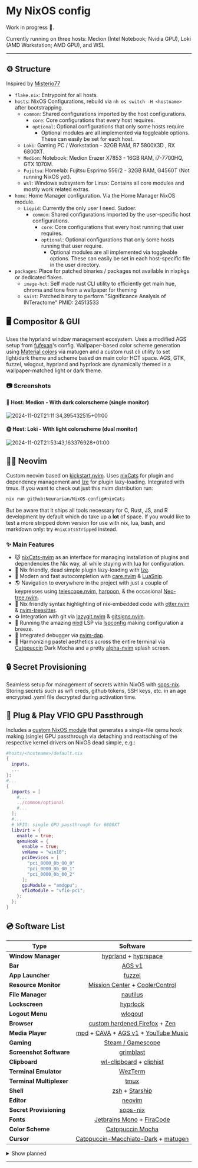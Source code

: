 # My NixOS config

Work in progress 🚧.

Currently running on three hosts: Medion (Intel Notebook; Nvidia GPU), Loki (AMD Workstation; AMD GPU), and WSL

______________________________________________________________________

## ⚙️ Structure

Inspired by [Misterio77](https://github.com/Misterio77/nix-config)

- `flake.nix`: Entrypoint for all hosts.
- `hosts`: NixOS Configurations, rebuild via `nh os switch -H <hostname>` after bootstrapping.
  - `common`: Shared configurations imported by the host configurations.
    - `core`: Core configurations that every host requires.
    - `optional`: Optional configurations that only some hosts require
      - Optional modules are all implemented via toggleable options.
        These can easily be set for each host.
  - `Loki`: Gaming PC / Workstation - 32GB RAM, R7 5800X3D , RX 6800XT.
  - `Medion`: Notebook: Medion Erazer X7853 - 16GB RAM, i7-7700HQ, GTX 1070M.
  - `Fujitsu`: Homelab: Fujitsu Esprimo 556/2 - 32GB RAM, G4560T (Not running NixOS yet).
  - `Wsl`: Windows subsystem for Linux: Contains all core modules and mostly work related extras.
- `home`: Home Manager configuration. Via the Home Manager NixOS module.
  - `Liqyid`: Currently the only user I need. Sudoer.
    - `common`: Shared configurations imported by the user-specific host configurations.
      - `core`: Core configurations that every host running that user requires.
      - `optional`: Optional configurations that only some hosts running that user require.
        - Optional modules are all implemented via toggleable options.
          These can easily be set in each host-specific file in the user directory.
- `packages`: Place for patched binaries / packages not available in nixpkgs or dedicated flakes.
  - `image-hct`: Self made rust CLI utility to efficiently get main hue, chroma and tone from a wallpaper for theming
  - `saint`: Patched binary to perform "Significance Analysis of INTeractome" PMID: 24513533

## 🖥️ Compositor & GUI

Uses the hyprland window management ecosystem. Uses a modified AGS setup from [fufexan](https://github.com/fufexan/dotfiles)'s config. Wallpaper-based color scheme generation using [Material colors](https://m3.material.io/styles/color/the-color-system/key-colors-tones) via matugen and a custom rust cli utility to set light/dark theme and scheme based on main color HCT space. AGS, GTK, fuzzel, wlogout, hyprland and hyprlock are dynamically themed in a wallpaper-matched light or dark theme.

### 📷 Screenshots

#### 🌚 Host: Medion - With dark colorscheme (single monitor)

![2024-11-02T21:11:34,395432515+01:00](https://github.com/user-attachments/assets/78b18a24-52f4-4581-816a-cad09019e564)

#### 🌞 Host: Loki - With light colorscheme (dual monitor)

![2024-11-02T21:53:43,163376928+01:00](https://github.com/user-attachments/assets/02743d90-af2f-47bc-a61f-30ee4277744c)

## 🧑‍💻 Neovim

Custom neovim based on [kickstart.nvim](https://github.com/nvim-lua/kickstart.nvim). Uses [nixCats](https://github.com/BirdeeHub/nixCats-nvim) for plugin and dependency management and [lze](https://github.com/BirdeeHub/lze) for plugin lazy-loading. Integrated with tmux. If you want to check out just this nvim distribution run:

```bash
nix run github:Neurarian/NixOS-config#nixCats

```

But be aware that it ships all tools necessary for C, Rust, JS, and R development by default which do take up a **lot** of space. If you would like to test a more stripped down version for use with nix, lua, bash, and markdown only: try `#nixCatsStripped` instead.

### ✨ Main Features

- 🐱 [nixCats-nvim](https://github.com/BirdeeHub/nixCats-nvim) as an interface for managing installation of plugins and dependencies the Nix way, all while staying with lua for configuration.
- 🦥 Nix friendly, dead simple plugin lazy-loading with [lze](https://github.com/BirdeeHub/lze).
- 💬 Modern and fast autocompletion with [care.nvim](https://github.com/max397574/care.nvim) & [LuaSnip](https://github.com/L3MON4D3/LuaSnip).
- 🌎 Navigation to everywhere in the project with just a couple of keypresses using [telescope.nvim](https://github.com/nvim-telescope/telescope.nvim), [harpoon](https://github.com/ThePrimeagen/harpoon/tree/harpoon2), & the occasional [Neo-tree.nvim](https://github.com/nvim-neo-tree/neo-tree.nvim).
- 🦦 Nix friendly syntax highlighting of nix-embedded code with [otter.nvim](https://github.com/jmbuhr/otter.nvim) & [nvim-treesitter](https://github.com/nvim-treesitter/nvim-treesitter).
- ♻️ Integration with git via [lazygit.nvim](https://github.com/kdheepak/lazygit.nvim) & [gitsigns.nvim](https://github.com/lewis6991/gitsigns.nvim).
- 🔌 Running the amazing [nixd](https://github.com/nix-community/nixd) LSP via [lspconfig](https://github.com/neovim/nvim-lspconfig) making configuration a breeze.
- 🐞 Integrated debugger via [nvim-dap](https://github.com/mfussenegger/nvim-dap).
- 🎨 Harmonizing pastel aesthetics across the entire terminal via [Catppuccin](https://github.com/catppuccin/catppuccin) Dark Mocha and a pretty [alpha-nvim](https://github.com/goolord/alpha-nvim) splash screen.

## 🔒 Secret Provisioning

Seamless setup for management of secrets within NixOS with [sops-nix](https://github.com/Mic92/sops-nix). Storing secrets such as wifi creds, github tokens, SSH keys, etc. in an age encrypted .yaml file decrypted during activation time.

## 🔌 Plug & Play VFIO GPU Passthrough

Includes a [custom NixOS module](https://github.com/Neurarian/NixOS-config/blob/master/hosts/common/optional/libvirt.nix) that generates a single-file qemu hook making (single) GPU passthrough via detaching and reattaching of the respective kernel drivers on NixOS dead simple, e.g.:

```nix
#hosts/<hostname>/default.nix
{
  inputs,
  ...
}:
#...
{
  imports = [
    #...
    ../common/optional
    #...
  ];
  #...
  # VFIO: single GPU passthrough for 6800XT
  libvirt = {
    enable = true;
    qemuHook = {
      enable = true;
      vmName = "win10";
      pciDevices = [
        "pci_0000_0b_00_0"
        "pci_0000_0b_00_1"
        "pci_0000_0b_00_2"
      ];
      gpuModule = "amdgpu";
      vfioModule = "vfio-pci";
    };
  };
}

```

## 💿 Software List

<div align="center">

| Type                     | Software                                                                              |
| ------------------------ | :---------------------------------------------------------------------------------------------:
| **Window Manager**       | [hyprland](https://github.com/hyprwm/Hyprland) + [hyprspace](https://github.com/KZDKM/Hyprspace) |
| **Bar**                  | [AGS v1](https://github.com/Aylur/ags) |
| **App Launcher**         | [fuzzel](https://codeberg.org/dnkl/fuzzel) |
| **Resource Monitor**     | [Mission Center](https://gitlab.com/mission-center-devs/mission-center) + [CoolerControl](https://gitlab.com/coolercontrol/coolercontrol)|
| **File Manager**         | [nautilus](https://gitlab.gnome.org/GNOME/nautilus) |
| **Lockscreen**           | [hyprlock](https://github.com/hyprwm/hyprlock/) |
| **Logout Menu**          | [wlogout](https://github.com/ArtsyMacaw/wlogout) |
| **Browser**              | [custom hardened Firefox](https://hg.mozilla.org/mozilla-central/) + [Zen](https://github.com/zen-browser/desktop) |
| **Media Player**         | [mpd](https://github.com/MusicPlayerDaemon/MPD) + [CAVA](https://github.com/karlstav/cava) + [AGS v1](https://github.com/Aylur/ags) + [YouTube Music](https://github.com/th-ch/youtube-music) |
| **Gaming**               | [Steam / Gamescope](https://github.com/ValveSoftware/gamescope) |
| **Screenshot Software**  | [grimblast](https://github.com/hyprwm/contrib/tree/main/grimblast) |
| **Clipboard**            | [wl-clipboard](https://github.com/bugaevc/wl-clipboard) + [cliphist](https://github.com/sentriz/cliphist) |\
| **Terminal Emulator**    | [WezTerm](https://github.com/wez/wezterm) |
| **Terminal Multiplexer** | [tmux](https://github.com/tmux/tmux) |
| **Shell**                | [zsh](https://www.zsh.org/) + [Starship](https://github.com/starship/starship) |
| **Editor**               | [neovim](https://github.com/neovim/neovim) |
| **Secret Provisioning**  | [sops-nix](https://github.com/Mic92/sops-nix) |
| **Fonts**                | [Jetbrains Mono](https://www.jetbrains.com/lp/mono/) + [FiraCode](https://github.com/tonsky/FiraCode) |
| **Color Scheme**         | [Catppuccin Mocha](https://github.com/catppuccin/nix) |
| **Cursor**               | [Catppuccin-Macchiato-Dark](https://github.com/catppuccin/cursors) + [matugen](https://github.com/InioX/matugen)|

</div>

<details>
  <summary>Show planned</summary>

<div align="center">

| Type                        | Software                                                                              |
| --------------------------- | :---------------------------------------------------------------------------------------------:
| **Ephemeral Root Storage**  | [Impermanence](https://github.com/nix-community/impermanence) |
| **Notes**                   | [Obsidian](https://obsidian.md/) |
| **Bar & Widgets**           | [Migrate to AGS v2](https://github.com/Aylur/ags) |
| **VFIO**                    | Does not work on Notebook Nvidia GPU yet |

</div>

</details>

______________________________________________________________________
